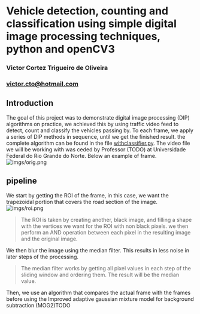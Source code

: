 # Vehicle detection, counting and classification using simple digital image processing techniques, python and openCV3

### Victor Cortez Trigueiro de Oliveira
### victor.cto@hotmail.com

## Introduction
The goal of this project was to demonstrate digital image processing (DIP) algorithms on practice, we achieved this by using traffic video feed to detect, count and classify the vehicles passing by. To each frame, we apply a series of DIP methods in sequence, until we get the finished result. the complete algorithm can be found in the file [withclassifier.py](https://github.com/vicforpublic/vehicle_recognition_suite/blob/master/DIP/withclassifier.py). The video file we will be working with was ceded by Professor (TODO) at Universidade Federal do Rio Grande do Norte. Below an example of frame.
![imgs/orig.png](TODO)

## pipeline
We start by getting the ROI of the frame, in this case, we want the trapezoidal portion that covers the road section of the image.
![imgs/roi.png](TODO)

> The ROI is taken by creating another, black image, and filling a shape with the vertices we want for the ROI with non black pixels. we then perform an AND operation between each pixel in the resulting image and the original image.

We then blur the image using the median filter. This results in less noise in later steps of the processing.

> The median filter works by getting all pixel values in each step of the sliding window and ordering them. The result will be the median value.

Then, we use an algorithm that compares the actual frame with the frames before using the Improved adaptive gaussian mixture model for background subtraction (MOG2)TODO
